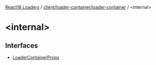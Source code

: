 [React18 Loaders](../../../../modules.md) / [client/loader-container/loader-container](../README.md) / \<internal\>

# \<internal\>

## Interfaces

- [LoaderContainerProps](interfaces/LoaderContainerProps.md)
